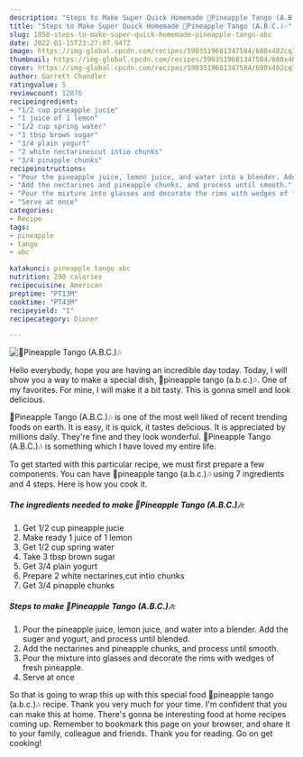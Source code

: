 ```yaml
---
description: "Steps to Make Super Quick Homemade 🎵Pineapple Tango (A.B.C.)🎶"
title: "Steps to Make Super Quick Homemade 🎵Pineapple Tango (A.B.C.)🎶"
slug: 1050-steps-to-make-super-quick-homemade-pineapple-tango-abc
date: 2022-01-15T23:27:07.947Z
image: https://img-global.cpcdn.com/recipes/5903519681347584/680x482cq70/pineapple-tango-abc-recipe-main-photo.jpg
thumbnail: https://img-global.cpcdn.com/recipes/5903519681347584/680x482cq70/pineapple-tango-abc-recipe-main-photo.jpg
cover: https://img-global.cpcdn.com/recipes/5903519681347584/680x482cq70/pineapple-tango-abc-recipe-main-photo.jpg
author: Garrett Chandler
ratingvalue: 5
reviewcount: 12876
recipeingredient:
- "1/2 cup pineapple jucie"
- "1 juice of 1 lemon"
- "1/2 cup spring water"
- "3 tbsp brown sugar"
- "3/4 plain yogurt"
- "2 white nectarinescut intio chunks"
- "3/4 pinapple chunks"
recipeinstructions:
- "Pour the pineapple juice, lemon juice, and water into a blender. Add the suger and yogurt, and process until blended."
- "Add the nectarines and pineapple chunks, and process until smooth."
- "Pour the mixture into glasses and decorate the rims with wedges of fresh pineapple."
- "Serve at once"
categories:
- Recipe
tags:
- pineapple
- tango
- abc

katakunci: pineapple tango abc 
nutrition: 290 calories
recipecuisine: American
preptime: "PT13M"
cooktime: "PT43M"
recipeyield: "1"
recipecategory: Dinner

---
```



![🎵Pineapple Tango (A.B.C.)🎶](https://img-global.cpcdn.com/recipes/5903519681347584/680x482cq70/pineapple-tango-abc-recipe-main-photo.jpg)

Hello everybody, hope you are having an incredible day today. Today, I will show you a way to make a special dish, 🎵pineapple tango (a.b.c.)🎶. One of my favorites. For mine, I will make it a bit tasty. This is gonna smell and look delicious.

🎵Pineapple Tango (A.B.C.)🎶 is one of the most well liked of recent trending foods on earth. It is easy, it is quick, it tastes delicious. It is appreciated by millions daily. They're fine and they look wonderful. 🎵Pineapple Tango (A.B.C.)🎶 is something which I have loved my entire life.




To get started with this particular recipe, we must first prepare a few components. You can have 🎵pineapple tango (a.b.c.)🎶 using 7 ingredients and 4 steps. Here is how you cook it.

<!--inarticleads1-->

##### The ingredients needed to make 🎵Pineapple Tango (A.B.C.)🎶:

1. Get 1/2 cup pineapple jucie
1. Make ready 1 juice of 1 lemon
1. Get 1/2 cup spring water
1. Take 3 tbsp brown sugar
1. Get 3/4 plain yogurt
1. Prepare 2 white nectarines,cut intio chunks
1. Get 3/4 pinapple chunks




<!--inarticleads2-->

##### Steps to make 🎵Pineapple Tango (A.B.C.)🎶:

1. Pour the pineapple juice, lemon juice, and water into a blender. Add the suger and yogurt, and process until blended.
1. Add the nectarines and pineapple chunks, and process until smooth.
1. Pour the mixture into glasses and decorate the rims with wedges of fresh pineapple.
1. Serve at once




So that is going to wrap this up with this special food 🎵pineapple tango (a.b.c.)🎶 recipe. Thank you very much for your time. I'm confident that you can make this at home. There's gonna be interesting food at home recipes coming up. Remember to bookmark this page on your browser, and share it to your family, colleague and friends. Thank you for reading. Go on get cooking!

